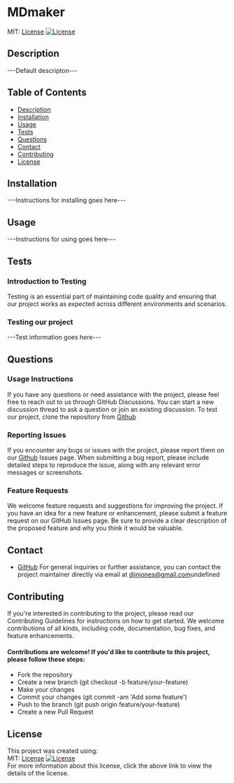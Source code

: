 
# MDmaker 
MIT: [License](https://opensource.org/licenses/MIT) 
    [![License](https://img.shields.io/badge/License-MIT-yellow.svg)](https://opensource.org/licenses/MIT)

## Description 
---Default descripton--- 

## Table of Contents
- [Description](#description) 
- [Installation](#installation) 
- [Usage](#usage) 
- [Tests](#tests) 
- [Questions](#questions) 
- [Contact](#contact) 
- [Contributing](#contributing) 
- [License](#license) 

## Installation
---Instructions for installing goes here---

## Usage
---Instructions for using goes here---

## Tests 

### Introduction to Testing
Testing is an essential part of maintaining code quality and ensuring that our project works as expected across different environments and scenarios.

### Testing our project

---Test information goes here---
## Questions

### Usage Instructions
If you have any questions or need assistance with the project, please feel free to reach out to us through GitHub Discussions. You can start a new discussion thread to ask a question or join an existing discussion. To test our project, clone the repository from [Github](https://github.com/djinjones/MDmaker)

### Reporting Issues
If you encounter any bugs or issues with the project, please report them on our [Github](https://github.com/djinjones/issues) Issues page. When submitting a bug report, please include detailed steps to reproduce the issue, along with any relevant error messages or screenshots.

### Feature Requests
We welcome feature requests and suggestions for improving the project. If you have an idea for a new feature or enhancement, please submit a feature request on our GitHub Issues page. Be sure to provide a clear description of the proposed feature and why you think it would be valuable.
## Contact
- [GitHub](https://github.com/djinjones) 
For general inquiries or further assistance, you can contact the project maintainer directly via email at [djinjones@gmail.com](mailto:djinjones@gmail.com)undefined

## Contributing
If you're interested in contributing to the project, please read our Contributing Guidelines for instructions on how to get started. We welcome contributions of all kinds, including code, documentation, bug fixes, and feature enhancements.

#### Contributions are welcome! If you'd like to contribute to this project, please follow these steps:

  - Fork the repository
  - Create a new branch (git checkout -b feature/your-feature)
  - Make your changes
  - Commit your changes (git commit -am 'Add some feature')
  - Push to the branch (git push origin feature/your-feature)
  - Create a new Pull Request

## License
This project was created using:<br>
MIT: [License](https://opensource.org/licenses/MIT) 
    [![License](https://img.shields.io/badge/License-MIT-yellow.svg)](https://opensource.org/licenses/MIT)<br>
For more information about this license, click the above link to view the details of the license.
